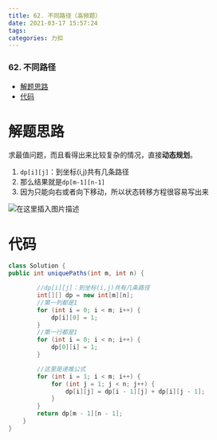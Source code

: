 ```yaml
---
title: 62. 不同路径（高频题）
date: 2021-03-17 15:57:24
tags: 
categories: 力扣
---
```


<!--more-->

### 62\. 不同路径

- [解题思路](#_2)
- [代码](#_12)

# 解题思路

求最值问题，而且看得出来比较复杂的情况，直接**动态规划**。

1.  `dp[i][j]`：到坐标\(i,j\)共有几条路径
2.  那么结果就是`dp[m-1][n-1]`
3.  因为只能向右或者向下移动，所以状态转移方程很容易写出来

![在这里插入图片描述](https://img-blog.csdnimg.cn/20210317155719394.png?x-oss-process=image/watermark,type_ZmFuZ3poZW5naGVpdGk,shadow_10,text_aHR0cHM6Ly9ibG9nLmNzZG4ubmV0L3FxXzIxMDQwNTU5,size_16,color_FFFFFF,t_70)

# 代码

```java
class Solution {
public int uniquePaths(int m, int n) {

        //dp[i][j]：到坐标(i,j)共有几条路径
        int[][] dp = new int[m][n];
        //第一列都是1
        for (int i = 0; i < m; i++) {
            dp[i][0] = 1;
        }
        //第一行都是1
        for (int i = 0; i < n; i++) {
            dp[0][i] = 1;
        }

        //这里是递推公式
        for (int i = 1; i < m; i++) {
            for (int j = 1; j < n; j++) {
                dp[i][j] = dp[i - 1][j] + dp[i][j - 1];
            }
        }
        return dp[m - 1][n - 1];
    }
}
```
